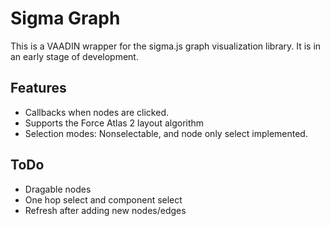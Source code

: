 Sigma Graph
=================
This is a VAADIN wrapper for the sigma.js graph visualization library. It is in an early stage of development.

Features
-----------------
* Callbacks when nodes are clicked.
* Supports the Force Atlas 2 layout algorithm
* Selection modes: Nonselectable, and node only select implemented.

ToDo
-----------------
* Dragable nodes
* One hop select and component select
* Refresh after adding new nodes/edges
